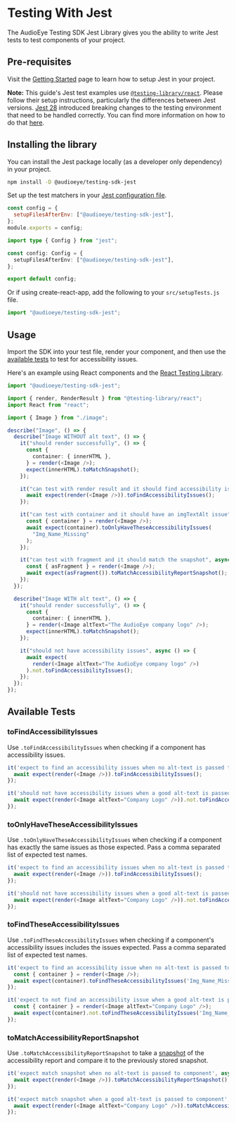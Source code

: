 # Testing With Jest

The AudioEye Testing SDK Jest Library gives you the ability to write Jest tests to test components of your project.

## Pre-requisites

Visit the [Getting Started](get-started.md) page to learn how to setup Jest in your project.

**Note:** This guide's Jest test examples use [`@testing-library/react`](https://www.npmjs.com/package/@testing-library/react). Please follow their setup instructions, particularly the differences between Jest versions. [Jest 28](https://jestjs.io/blog/2022/04/25/jest-28#breaking-changes) introduced breaking changes to the testing environment that need to be handled correctly. You can find more information on how to do that [here](https://jestjs.io/docs/configuration#testenvironment-string).

## Installing the library

You can install the Jest package locally (as a developer only dependency) in your project.

```bash
npm install -D @audioeye/testing-sdk-jest
```

Set up the test matchers in your [Jest configuration file](https://jestjs.io/docs/configuration#setupfilesafterenv-array).

<CodeGroup>
  <CodeGroupItem title="Javascript" active>

```javascript
const config = {
  setupFilesAfterEnv: ["@audioeye/testing-sdk-jest"],
};
module.exports = config;
```

  </CodeGroupItem>

  <CodeGroupItem title="Typescript">

```typescript
import type { Config } from "jest";

const config: Config = {
  setupFilesAfterEnv: ["@audioeye/testing-sdk-jest"],
};

export default config;
```

  </CodeGroupItem>
</CodeGroup>

Or if using create-react-app, add the following to your `src/setupTests.js` file.

```javascript
import "@audioeye/testing-sdk-jest";
```

## Usage

Import the SDK into your test file, render your component, and then use the [available tests](#available-tests) to test for accessibility issues.

Here's an example using React components and the [React Testing Library](https://testing-library.com/docs/react-testing-library/intro).

```typescript
import "@audioeye/testing-sdk-jest";

import { render, RenderResult } from "@testing-library/react";
import React from "react";

import { Image } from "./image";

describe("Image", () => {
  describe("Image WITHOUT alt text", () => {
    it("should render successfully", () => {
      const {
        container: { innerHTML },
      } = render(<Image />);
      expect(innerHTML).toMatchSnapshot();
    });

    it("can test with render result and it should find accessibility issues", async () => {
      await expect(render(<Image />)).toFindAccessibilityIssues();
    });

    it("can test with container and it should have an imgTextAlt issue", async () => {
      const { container } = render(<Image />);
      await expect(container).toOnlyHaveTheseAccessibilityIssues(
        "Img_Name_Missing"
      );
    });

    it("can test with fragment and it should match the snapshot", async () => {
      const { asFragment } = render(<Image />);
      await expect(asFragment()).toMatchAccessibilityReportSnapshot();
    });
  });

  describe("Image WITH alt text", () => {
    it("should render successfully", () => {
      const {
        container: { innerHTML },
      } = render(<Image altText="The AudioEye company logo" />);
      expect(innerHTML).toMatchSnapshot();
    });

    it("should not have accessibility issues", async () => {
      await expect(
        render(<Image altText="The AudioEye company logo" />)
      ).not.toFindAccessibilityIssues();
    });
  });
});
```

## Available Tests

### toFindAccessibilityIssues

Use `.toFindAccessibilityIssues` when checking if a component has accessibility issues.

```javascript
it('expect to find an accessibility issues when no alt-text is passed to component', async () => {
  await expect(render(<Image />)).toFindAccessibilityIssues();
});
```
```javascript
it('should not have accessibility issues when a good alt-text is passed in', async () => {
  await expect(render(<Image altText="Company Logo" />)).not.toFindAccessibilityIssues();
});
```

### toOnlyHaveTheseAccessibilityIssues

Use `.toOnlyHaveTheseAccessibilityIssues` when checking if a component has exactly the same issues as those expected. Pass a comma separated list of expected test names.

```javascript
it('expect to find an accessibility issues when no alt-text is passed to component', async () => {
  await expect(render(<Image />)).toFindAccessibilityIssues();
});
```
```javascript
it('should not have accessibility issues when a good alt-text is passed in', async () => {
  await expect(render(<Image altText="Company Logo" />)).not.toFindAccessibilityIssues();
});
```

### toFindTheseAccessibilityIssues

Use `.toFindTheseAccessibilityIssues` when checking if a component's accessibility issues includes the issues expected. Pass a comma separated list of expected test names.

```javascript
it('expect to find an accessibility issue when no alt-text is passed to component', async () => {
  const { container } = render(<Image />);
  await expect(container).toFindTheseAccessibilityIssues('Img_Name_Missing');
});
```
```javascript
it('expect to not find an accessibility issue when a good alt-text is passed to component', async () => {
  const { container } = render(<Image altText="Company Logo" />);
  await expect(container).not.toFindTheseAccessibilityIssues('Img_Name_Missing');
});
```

### toMatchAccessibilityReportSnapshot

Use `.toMatchAccessibilityReportSnapshot` to take a [snapshot](https://jestjs.io/docs/snapshot-testing) of the accessibility report and compare it to the previously stored snapshot.

```javascript
it('expect match snapshot when no alt-text is passed to component', async () => {
  await expect(render(<Image />)).toMatchAccessibilityReportSnapshot();
});
```
```javascript
it('expect match snapshot when a good alt-text is passed to component', async () => {
  await expect(render(<Image altText="Company Logo" />)).toMatchAccessibilityReportSnapshot();
});
```
